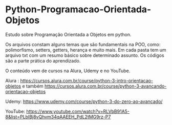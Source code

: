 # Python-Programacao-Orientada-Objetos
Estudo sobre Programação Orientada a Objetos em python.

Os arquivos constam alguns temas que são fundamentais na POO, como: polimorfismo, setters, getters, herança e muito mais.
Em cada pasta tem um arquivo txt com um resumo básico sobre determinado assunto. Os códigos são a parte prática do aprendizado.

O conteúdo vem de cursos na Alura, Udemy e no YouTube.

Alura : 
https://cursos.alura.com.br/course/python-3-intro-orientacao-objetos e também
https://cursos.alura.com.br/course/python-3-avancando-orientacao-objetos

Udemy:
https://www.udemy.com/course/python-3-do-zero-ao-avancado/

YouTube:
https://www.youtube.com/watch?v=RLVbB91A5-8&list=PLbIBj8vQhvm34qAAEEH_PdL2tMG9rz-P7
